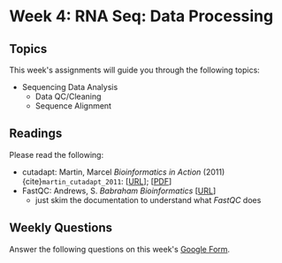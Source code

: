# Week 4: RNA Seq: Data Processing 

## Topics

This week's assignments will guide you through the following topics:
* Sequencing Data Analysis
    * Data QC/Cleaning
    * Sequence Alignment

## Readings

Please read the following:
* cutadapt: Martin, Marcel *Bioinformatics in Action* (2011) {cite}`martin_cutadapt_2011`: [[URL](http://journal.embnet.org/index.php/embnetjournal/article/view/200/479)]; [[PDF](https://github.com/ShanEllis/capstone-genetics-domain/raw/master/papers/week4/cutadapt.pdf)]
* FastQC: Andrews, S. *Babraham Bioinformatics* [[URL](https://www.bioinformatics.babraham.ac.uk/projects/fastqc/)] 
    * just skim the documentation to understand what *FastQC* does


## Weekly Questions

Answer the following questions on this week's [Google Form](https://docs.google.com/forms/d/e/1FAIpQLSeggvOIkLWgcMslAoo9qCyTLlL7t9njI7UzprM-9FIkRnkOPw/viewform?usp=sf_link).
 